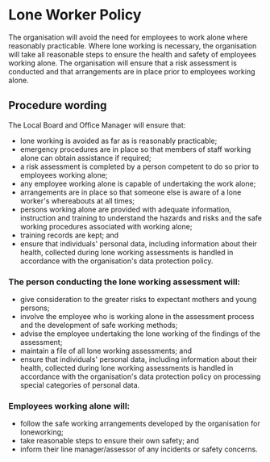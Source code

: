 # Lone Worker Policy

The organisation will avoid the need for employees to work alone where reasonably practicable. Where lone working is necessary, the organisation will take all reasonable steps to ensure the health and safety of employees working alone.
The organisation will ensure that a risk assessment is conducted and that arrangements are in place prior to employees working alone.

## Procedure wording
The Local Board and Office Manager will ensure that:
- lone working is avoided as far as is reasonably practicable;
- emergency procedures are in place so that members of staff working alone can obtain assistance if required;
- a risk assessment is completed by a person competent to do so prior to employees working alone;
- any employee working alone is capable of undertaking the work alone;
- arrangements are in place so that someone else is aware of a lone worker's whereabouts at all times;
- persons working alone are provided with adequate information, instruction and training to understand the hazards and risks and the safe working procedures associated with working alone;
- training records are kept; and
- ensure that individuals' personal data, including information about their health, collected during lone working assessments is handled in accordance with the organisation's data protection policy.

### The person conducting the lone working assessment will:
- give consideration to the greater risks to expectant mothers and young persons;
- involve the employee who is working alone in the assessment process and the development of safe working methods;
- advise the employee undertaking the lone working of the findings of the assessment;
- maintain a file of all lone working assessments; and
- ensure that individuals' personal data, including information about their health, collected during lone working assessments is handled in accordance with the organisation's data protection policy on processing special categories of personal data.

### Employees working alone will:
- follow the safe working arrangements developed by the organisation for loneworking;
- take reasonable steps to ensure their own safety; and
- inform their line manager/assessor of any incidents or safety concerns.
